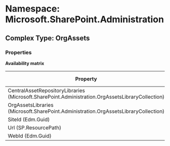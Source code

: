 # Namespace: Microsoft.SharePoint.Administration

## Complex Type: OrgAssets

### Properties

**Availability matrix**

Property | SPO | SP 2019 | SP 2016 | SP 2013
----------|:---:|:-------:|:-------:|:-------:
CentralAssetRepositoryLibraries (Microsoft.SharePoint.Administration.OrgAssetsLibraryCollection) | ✅ | ❌ | ❌ | ❌
OrgAssetsLibraries (Microsoft.SharePoint.Administration.OrgAssetsLibraryCollection) | ✅ | ❌ | ❌ | ❌
SiteId (Edm.Guid) | ✅ | ❌ | ❌ | ❌
Url (SP.ResourcePath) | ✅ | ❌ | ❌ | ❌
WebId (Edm.Guid) | ✅ | ❌ | ❌ | ❌